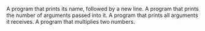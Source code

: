 A program that prints its name, followed by a new line.
A program that prints the number of arguments passed into it.
A program that prints all arguments it receives.
A program that multiplies two numbers.
